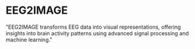# EEG2IMAGE
 "EEG2IMAGE transforms EEG data into visual representations, offering insights into brain activity patterns using advanced signal processing and machine learning."
